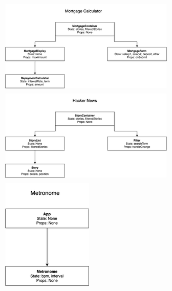 ![mortgage_calculator](/images/mortgage_calculator.png?raw=true)

![hacker_news](/images/hacker_news.png?raw=true)

![metronome](/images/metronome.png?raw=true)